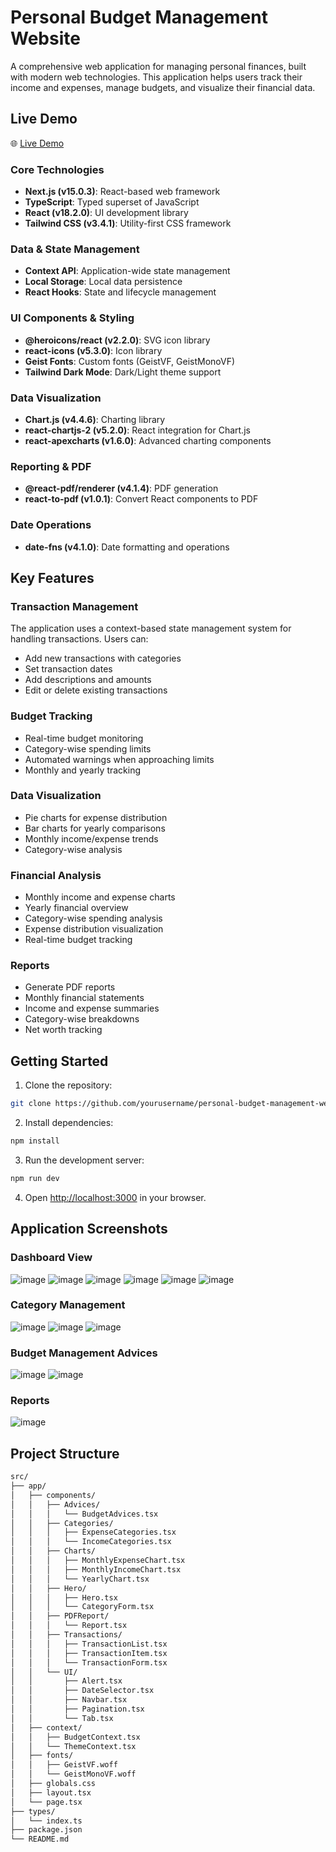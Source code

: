 # Personal Budget Management Website

A comprehensive web application for managing personal finances, built with modern web technologies. This application helps users track their income and expenses, manage budgets, and visualize their financial data.

## Live Demo
🌐 [Live Demo](https://shimmering-duckanoo-42b2ac.netlify.app/)

### Core Technologies

- **Next.js (v15.0.3)**: React-based web framework
- **TypeScript**: Typed superset of JavaScript
- **React (v18.2.0)**: UI development library
- **Tailwind CSS (v3.4.1)**: Utility-first CSS framework

### Data & State Management

- **Context API**: Application-wide state management
- **Local Storage**: Local data persistence
- **React Hooks**: State and lifecycle management

### UI Components & Styling

- **@heroicons/react (v2.2.0)**: SVG icon library
- **react-icons (v5.3.0)**: Icon library
- **Geist Fonts**: Custom fonts (GeistVF, GeistMonoVF)
- **Tailwind Dark Mode**: Dark/Light theme support

### Data Visualization

- **Chart.js (v4.4.6)**: Charting library
- **react-chartjs-2 (v5.2.0)**: React integration for Chart.js
- **react-apexcharts (v1.6.0)**: Advanced charting components

### Reporting & PDF

- **@react-pdf/renderer (v4.1.4)**: PDF generation
- **react-to-pdf (v1.0.1)**: Convert React components to PDF

### Date Operations

- **date-fns (v4.1.0)**: Date formatting and operations

## Key Features

### Transaction Management

The application uses a context-based state management system for handling transactions. Users can:

- Add new transactions with categories
- Set transaction dates
- Add descriptions and amounts
- Edit or delete existing transactions

### Budget Tracking

- Real-time budget monitoring
- Category-wise spending limits
- Automated warnings when approaching limits
- Monthly and yearly tracking

### Data Visualization

- Pie charts for expense distribution
- Bar charts for yearly comparisons
- Monthly income/expense trends
- Category-wise analysis

### Financial Analysis

- Monthly income and expense charts
- Yearly financial overview
- Category-wise spending analysis
- Expense distribution visualization
- Real-time budget tracking

### Reports

- Generate PDF reports
- Monthly financial statements
- Income and expense summaries
- Category-wise breakdowns
- Net worth tracking

## Getting Started

1. Clone the repository:

```bash
git clone https://github.com/yourusername/personal-budget-management-website.git
```

2. Install dependencies:

```bash
npm install
```

3. Run the development server:

```bash
npm run dev
```

4. Open [http://localhost:3000](http://localhost:3000) in your browser.


## Application Screenshots

### Dashboard View
![image](https://github.com/user-attachments/assets/3b0d524c-c3c1-4d41-be98-5b5241f44c5f)
![image](https://github.com/user-attachments/assets/12becd94-b524-40b4-8e21-e19ac0db8485)
![image](https://github.com/user-attachments/assets/68ccfadc-eaed-46ef-9082-d37160f31b54)
![image](https://github.com/user-attachments/assets/7ef6c11f-1d7e-442f-9d60-fbe2c39cb552)
![image](https://github.com/user-attachments/assets/6f8fdc50-0e7e-4fcf-8de8-096ba24dcbd4)
![image](https://github.com/user-attachments/assets/4cdbc07d-763e-4bf3-9673-b668cff8af15)

### Category Management
![image](https://github.com/user-attachments/assets/9e9db290-a172-40be-a515-9cbefd1e8f86)
![image](https://github.com/user-attachments/assets/89a86228-f4ec-4957-88ab-64d6844159e9)
![image](https://github.com/user-attachments/assets/7e4fc8c0-6238-4250-a3d1-3991d43f577c)


### Budget Management Advices
![image](https://github.com/user-attachments/assets/4914bb1d-cb25-4c4a-a732-149e755f5e80)
![image](https://github.com/user-attachments/assets/edce04fa-049e-4363-8d0a-bbb9bd1627e6)


### Reports
![image](https://github.com/user-attachments/assets/fa0662f7-00d9-4b7a-a7a2-6d5cbcdf1eb6)





## Project Structure

```bash
src/
├── app/
│   ├── components/
│   │   ├── Advices/
│   │   │   └── BudgetAdvices.tsx
│   │   ├── Categories/
│   │   │   ├── ExpenseCategories.tsx
│   │   │   └── IncomeCategories.tsx
│   │   ├── Charts/
│   │   │   ├── MonthlyExpenseChart.tsx
│   │   │   ├── MonthlyIncomeChart.tsx
│   │   │   └── YearlyChart.tsx
│   │   ├── Hero/
│   │   │   ├── Hero.tsx
│   │   │   └── CategoryForm.tsx
│   │   ├── PDFReport/
│   │   │   └── Report.tsx
│   │   ├── Transactions/
│   │   │   ├── TransactionList.tsx
│   │   │   ├── TransactionItem.tsx
│   │   │   └── TransactionForm.tsx
│   │   └── UI/
│   │       ├── Alert.tsx
│   │       ├── DateSelector.tsx
│   │       ├── Navbar.tsx
│   │       ├── Pagination.tsx
│   │       └── Tab.tsx
│   ├── context/
│   │   ├── BudgetContext.tsx
│   │   └── ThemeContext.tsx
│   ├── fonts/
│   │   ├── GeistVF.woff
│   │   └── GeistMonoVF.woff
│   ├── globals.css
│   ├── layout.tsx
│   └── page.tsx
├── types/
│   └── index.ts
├── package.json
└── README.md
```
